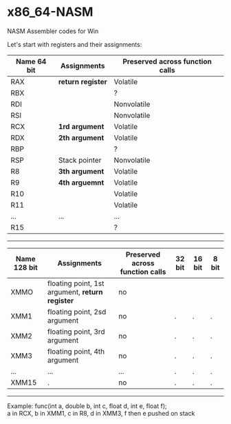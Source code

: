 # x86_64-NASM
NASM Assembler codes for Win

Let's start with registers and their assignments:

Name 64 bit   | Assignments                         | Preserved across function calls |
--------------|-------------------------------------|---------------------------------|
RAX           | **return register**                 | Volatile                        |
RBX           |                                     | ?                               | 
RDI           |                                     | Nonvolatile                     | 
RSI           |                                     | Nonvolatile                     | 
RCX           | **1rd argument**                    | Volatile                        | 
RDX           | **2th argument**                    | Volatile                        | 
RBP           |                                     | ?                               | 
RSP           | Stack pointer                       | Nonvolatile                     | 
R8            | **3th argument**                    | Volatile                        |
R9            | **4th arguemnt**                    | Volatile                        |
R10           |                                     | Volatile                        |
R11           |                                     | Volatile                        |
...           | ...                                 | ...                             |
R15           |                                     | ?                               | 

-----------------------------------------------------------------------------------------------------------------------------------

Name 128 bit  | Assignments                                       | Preserved across function calls | 32 bit | 16 bit | 8 bit |
--------------|---------------------------------------------------|---------------------------------|--------|--------|-------|
XMMO          | floating point, 1st argument, **return register** | no  |      |      |      |
XMM1          | floating point, 2sd argument                      | no  |.     |.     |.     |
XMM2          | floating point, 3rd argument                      | no  |.     |.     |.     |
XMM3          | floating point, 4th argument                      | no  |.     |.     |.     |
...           |... |... |.|.|.|
XMM15         |.   | no |.|.|.|

-----------------------------------------------------------------------------------------------------------------------------------

Example:
func(int a, double b, int c, float d, int e, float f); <br>
a in RCX, b in XMM1, c in R8, d in XMM3, f then e pushed on stack

